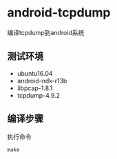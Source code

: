 # android-tcpdump

编译tcpdump到android系统

## 测试环境

* ubuntu16.04
* android-ndk-r13b
* libpcap-1.8.1
* tcpdump-4.9.2

## 编译步骤

执行命令
```shell
make
```
